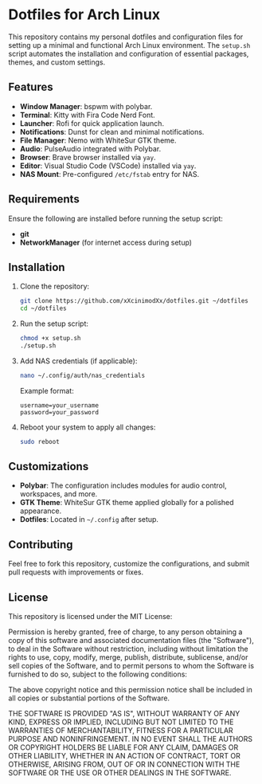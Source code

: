 # Dotfiles for Arch Linux

This repository contains my personal dotfiles and configuration files for setting up a minimal and functional Arch Linux environment. The `setup.sh` script automates the installation and configuration of essential packages, themes, and custom settings.

## Features

- **Window Manager**: bspwm with polybar.
- **Terminal**: Kitty with Fira Code Nerd Font.
- **Launcher**: Rofi for quick application launch.
- **Notifications**: Dunst for clean and minimal notifications.
- **File Manager**: Nemo with WhiteSur GTK theme.
- **Audio**: PulseAudio integrated with Polybar.
- **Browser**: Brave browser installed via `yay`.
- **Editor**: Visual Studio Code (VSCode) installed via `yay`.
- **NAS Mount**: Pre-configured `/etc/fstab` entry for NAS.

## Requirements

Ensure the following are installed before running the setup script:
- **git**
- **NetworkManager** (for internet access during setup)

## Installation

1. Clone the repository:
   ```bash
   git clone https://github.com/xXcinimodXx/dotfiles.git ~/dotfiles
   cd ~/dotfiles
   ```

2. Run the setup script:
   ```bash
   chmod +x setup.sh
   ./setup.sh
   ```

3. Add NAS credentials (if applicable):
   ```bash
   nano ~/.config/auth/nas_credentials
   ```
   Example format:
   ```plaintext
   username=your_username
   password=your_password
   ```

4. Reboot your system to apply all changes:
   ```bash
   sudo reboot
   ```

## Customizations

- **Polybar**: The configuration includes modules for audio control, workspaces, and more.
- **GTK Theme**: WhiteSur GTK theme applied globally for a polished appearance.
- **Dotfiles**: Located in `~/.config` after setup.

## Contributing

Feel free to fork this repository, customize the configurations, and submit pull requests with improvements or fixes.

## License

This repository is licensed under the MIT License:

Permission is hereby granted, free of charge, to any person obtaining a copy of this software and associated documentation files (the "Software"), to deal in the Software without restriction, including without limitation the rights to use, copy, modify, merge, publish, distribute, sublicense, and/or sell copies of the Software, and to permit persons to whom the Software is furnished to do so, subject to the following conditions:

The above copyright notice and this permission notice shall be included in all copies or substantial portions of the Software.

THE SOFTWARE IS PROVIDED "AS IS", WITHOUT WARRANTY OF ANY KIND, EXPRESS OR IMPLIED, INCLUDING BUT NOT LIMITED TO THE WARRANTIES OF MERCHANTABILITY, FITNESS FOR A PARTICULAR PURPOSE AND NONINFRINGEMENT. IN NO EVENT SHALL THE AUTHORS OR COPYRIGHT HOLDERS BE LIABLE FOR ANY CLAIM, DAMAGES OR OTHER LIABILITY, WHETHER IN AN ACTION OF CONTRACT, TORT OR OTHERWISE, ARISING FROM, OUT OF OR IN CONNECTION WITH THE SOFTWARE OR THE USE OR OTHER DEALINGS IN THE SOFTWARE.